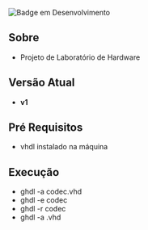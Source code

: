 ![Badge em Desenvolvimento](http://img.shields.io/static/v1?label=STATUS&message=EM%20DESENVOLVIMENTO&color=GREEN&style=for-the-badge)


## Sobre

- Projeto de Laboratório de Hardware

## Versão Atual

- **v1**
## Pré Requisitos
- vhdl instalado na máquina

## Execução
- ghdl -a codec.vhd
- ghdl -e codec
- ghdl -r codec
- ghdl -a <nome do arquivo>.vhd
